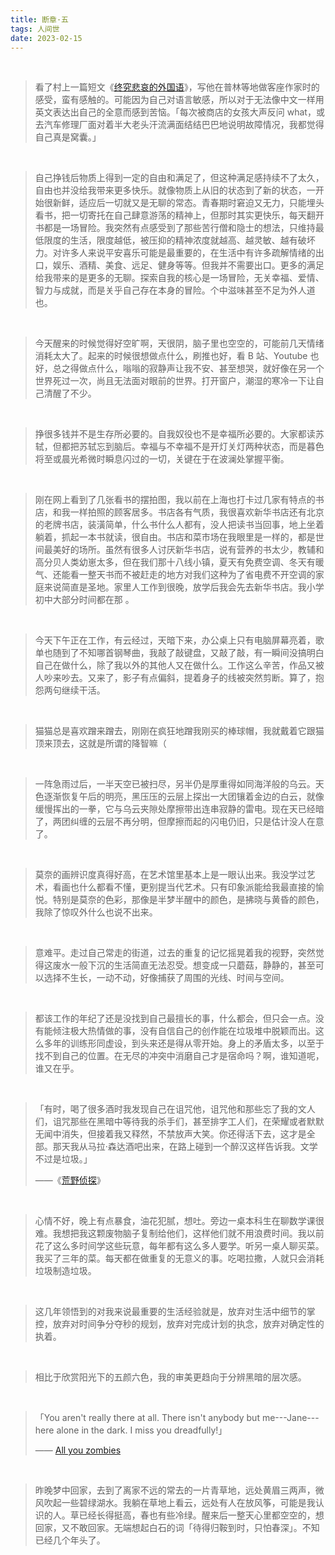 ```yaml
---
title: 断章·五
tags: 人间世
date: 2023-02-15
---
```




<br/>

> 看了村上一篇短文《[终究悲哀的外国语](https://book.douban.com/subject/35338094/)》，写他在普林等地做客座作家时的感受，蛮有感触的。可能因为自己对语言敏感，所以对于无法像中文一样用英文表达出自己的全意而感到苦恼。「每次被商店的女孩大声反问 what，或去汽车修理厂面对着半大老头汗流满面结结巴巴地说明故障情况，我都觉得自己真是窝囊。」

<br/>

> 自己挣钱后物质上得到一定的自由和满足了，但这种满足感持续不了太久，自由也并没给我带来更多快乐。就像物质上从旧的状态到了新的状态，一开始很新鲜，适应后一切就又是无聊的常态。青春期时窘迫又无力，只能埋头看书，把一切寄托在自己肆意游荡的精神上，但那时其实更快乐，每天翻开书都是一场冒险。我突然有点感受到了那些苦行僧和隐士的想法，只维持最低限度的生活，限度越低，被压抑的精神浓度就越高、越灵敏、越有破坏力。对许多人来说平安喜乐可能是最重要的，在生活中有许多疏解情绪的出口，娱乐、酒精、美食、远足、健身等等。但我并不需要出口。更多的满足给我带来的是更多的无聊。探索自我的核心是一场冒险，无关幸福、爱情、智力与成就，而是关乎自己存在本身的冒险。个中滋味甚至不足为外人道也。

<br/>

> 今天醒来的时候觉得好空旷啊，天很阴，脑子里也空空的，可能前几天情绪消耗太大了。起来的时候很想做点什么，刷推也好，看 B 站、Youtube 也好，总之得做点什么，嗡嗡的寂静声让我不安、甚至想哭，就好像在另一个世界死过一次，尚且无法面对眼前的世界。打开窗户，潮湿的寒冷一下让自己清醒了不少。

<br/>

> 挣很多钱并不是生存所必要的。自我奴役也不是幸福所必要的。大家都读苏轼，但都把苏轼忘到脑后。幸福与不幸福不是开灯关灯两种状态，而是暮色将至或晨光希微时瞬息闪过的一切，关键在于在波澜处掌握平衡。

<br/>

> 刚在网上看到了几张看书的摆拍图，我以前在上海也打卡过几家有特点的书店，和我一样拍照的顾客居多。书店各有气质，我很喜欢新华书店还有北京的老牌书店，装潢简单，什么书什么人都有，没人把读书当回事，地上坐着躺着，抓起一本书就读，很自由。书店和菜市场在我眼里是一样的，都是世间最美好的场所。虽然有很多人讨厌新华书店，说有营养的书太少，教辅和高分贝人类幼崽太多，但在我们那十八线小镇，夏天有免费空调、冬天有暖气、还能看一整天书而不被赶走的地方对我们这种为了省电费不开空调的家庭来说简直是圣地。家里人工作到很晚，放学后我会先去新华书店。我小学初中大部分时间都在那 。

<br/>

> 今天下午正在工作，有云经过，天暗下来，办公桌上只有电脑屏幕亮着，歌单也随到了不知哪首钢琴曲，我敲了敲键盘，又敲了敲，有一瞬间没搞明白自己在做什么，除了我以外的其他人又在做什么。工作这么辛苦，作品又被人吵来吵去。又来了，影子有点偏斜，提着身子的线被突然剪断。算了，抱怨两句继续干活。

<br/>

> 猫猫总是喜欢蹭来蹭去，刚刚在疯狂地蹭我刚买的棒球帽，我就戴着它跟猫顶来顶去，这就是所谓的降智嘛（

<br/>

> 一阵急雨过后，一半天空已被扫尽，另半仍是厚重得如同海洋般的乌云。天色逐渐恢复午后的明亮，黑压压的云层上探出一大团镶着金边的白云，就像缓慢挥出的一拳，它与乌云夹隙处摩擦带出连串寂静的雷电。现在天已经暗了，两团纠缠的云层不再分明，但摩擦而起的闪电仍旧，只是估计没人在意了。

<br/>

> 莫奈的画辨识度真得好高，在艺术馆里基本上是一眼认出来。我没学过艺术，看画也什么都看不懂，更别提当代艺术。只有印象派能给我最直接的愉悦。特别是莫奈的色彩，那像是半梦半醒中的颜色，是拂晓与黄昏的颜色，我除了惊叹外什么也说不出来。

<br/>

> 意难平。走过自己常走的街道，过去的重复的记忆摇晃着我的视野，突然觉得这废水一般下沉的生活简直无法忍受。想变成一只蘑菇，静静的，甚至可以选择不生长，一动不动，好像捕获了周围的光线、时间与空间。

<br/>

> 都该工作的年纪了还是没找到自己最擅长的事，什么都会，但只会一点。没有能倾注极大热情做的事，没有自信自己的创作能在垃圾堆中脱颖而出。这么多年的训练形同虚设，到头来还是得从零开始。身上的矛盾太多，以至于找不到自己的位置。在无尽的冲突中消磨自己才是宿命吗？啊，谁知道呢，谁又在乎。

<br/>

> 「有时，喝了很多酒时我发现自己在诅咒他，诅咒他和那些忘了我的文人们，诅咒那些在黑暗中等待我的杀手们，甚至排字工人们，在荣耀或者默默无闻中消失，但接着我又释然，不禁放声大笑。你还得活下去，这才是全部。那天我从马拉·森达酒吧出来，在路上碰到一个醉汉这样告诉我。文学不过是垃圾。」
>
> ——《[荒野侦探](https://book.douban.com/subject/21855881/)》

<br/>

> 心情不好，晚上有点暴食，油花犯腻，想吐。旁边一桌本科生在聊数学课很难。我想把我这颗废物脑子复制给他们，这样他们就不用浪费时间。我以前花了这么多时间学这些玩意，每年都有这么多人要学。听另一桌人聊买菜。我买了三年的菜。每天都在做重复的无意义的事。吃喝拉撒，人就只会消耗垃圾制造垃圾。

<br/>

> 这几年领悟到的对我来说最重要的生活经验就是，放弃对生活中细节的掌控，放弃对时间争分夺秒的规划，放弃对完成计划的执念，放弃对确定性的执着。

<br/>

> 相比于欣赏阳光下的五颜六色，我的审美更趋向于分辨黑暗的层次感。

<br/>

> 「You aren't really there at all. There isn't anybody but me---Jane---here alone in the dark.
> I miss you dreadfully!」
>
> —— [All you zombies](https://book.douban.com/subject/26257216/)

<br/>

> 昨晚梦中回家，去到了离家不远的常去的一片青草地，远处黄眉三两声，微风吹起一些碧绿湖水。我躺在草地上看云，远处有人在放风筝，可能是我认识的人。草已经长得挺高，春也有些冷绿。醒来后一整天心里都空空的，想回家，又不敢回家。无端想起白石的词「待得归鞍到时，只怕春深」。不知已经几个年头了。
